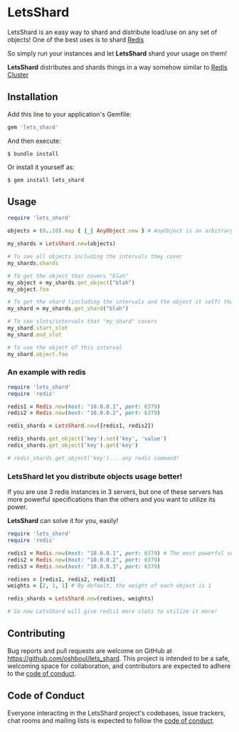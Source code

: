 # LetsShard

LetsShard is an easy way to shard and distribute load/use on any set of objects!
One of the best uses is to shard [Redis](https://redis.io/)

So simply run your instances and let **LetsShard** shard your usage on them!

**LetsShard** distributes and shards things in a way somehow similar to [Redis Cluster](https://redis.io/topics/cluster-tutorial)


## Installation

Add this line to your application's Gemfile:

```ruby
gem 'lets_shard'
```

And then execute:

    $ bundle install

Or install it yourself as:

    $ gem install lets_shard

## Usage

```ruby
require 'lets_shard'

objects = (0..10).map { |_| AnyObject.new } # AnyObject is an arbitrary class and not included in the gem.

my_shards = LetsShard.new(objects)

# To see all objects including the intervals they cover
my_shards.shards

# To get the object that covers "blah"
my_object = my_shards.get_object("blah")
my_object.foo

# To get the shard (including the intervals and the object it self) that covers "blah"
my_shard = my_shards.get_shard("blah")

# To see slots/intervals that "my_shard" covers
my_shard.start_slot
my_shard.end_slot

# To use the object of this interval
my_shard.object.foo
```

### An example with redis

```ruby
require 'lets_shard'
require 'redis'

redis1 = Redis.new(host: "10.0.0.1", port: 6379)
redis2 = Redis.new(host: "10.0.0.2", port: 6379)

redis_shards = LetsShard.new([redis1, redis2])

redis_shards.get_object('key').set('key', 'value')
redis_shards.get_object('key').get('key')

# redis_shards.get_object('key')... any redis command!
```

### LetsShard let you distribute objects usage better!

If you are use 3 redis instances in 3 servers, but one of these servers has more
powerful specifications than the others and you want to utilize its power.

**LetsShard** can solve it for you, easily!

```ruby
require 'lets_shard'
require 'redis'

redis1 = Redis.new(host: "10.0.0.1", port: 6379) # The most powerful server
redis2 = Redis.new(host: "10.0.0.2", port: 6379)
redis3 = Redis.new(host: "10.0.0.3", port: 6379)

redises = [redis1, redis2, redis3]
weights = [2, 1, 1] # By default, the weight of each object is 1

redis_shards = LetsShard.new(redises, weights)

# So now LetsShard will give redis1 more slots to utilize it more!
```

## Contributing

Bug reports and pull requests are welcome on GitHub at https://github.com/oshboul/lets_shard. This project is intended to be a safe, welcoming space for collaboration, and contributors are expected to adhere to the [code of conduct](https://github.com/[USERNAME]/lets_shard/blob/master/CODE_OF_CONDUCT.md).


## Code of Conduct

Everyone interacting in the LetsShard project's codebases, issue trackers, chat rooms and mailing lists is expected to follow the [code of conduct](https://github.com/[USERNAME]/lets_shard/blob/master/CODE_OF_CONDUCT.md).
